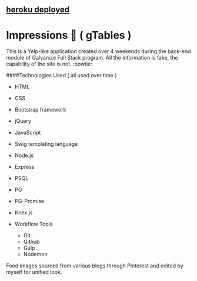 ## [heroku deployed](https://fast-headland-90906.herokuapp.com/)

# Impressions :fork_and_knife: ( gTables )

This is a Yelp-like application created over 4 weekends during the back-end module of Galvanize Full Stack program. All the information is fake, the capability of the site is not. :bowtie:

####Technologies Used ( all used over time )
* HTML
* CSS
* Bootstrap framework
* jQuery
* JavaScript
* Swig templating language
* Node.js
* Express
* PSQL
* PG
* PG-Promise
* Knex.js

* Workflow Tools
    * Git
    * Github
    * Gulp
    * Nodemon


Food images sourced from various blogs through Pinterest and edited by myself for unified look.